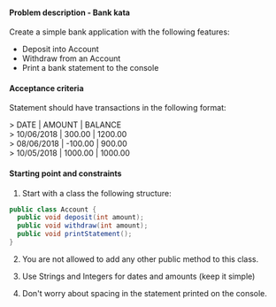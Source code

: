 #### Problem description - Bank kata

Create a simple bank application with the following features:

- Deposit into Account
- Withdraw from an Account
- Print a bank statement to the console

#### Acceptance criteria

Statement should have transactions in the following format:

\> DATE | AMOUNT | BALANCE  
\> 10/06/2018 | 300.00 | 1200.00  
\> 08/06/2018 | -100.00 | 900.00  
\> 10/05/2018 | 1000.00 | 1000.00  

#### Starting point and constraints

1. Start with a class the following structure:

```java
public class Account {
  public void deposit(int amount);
  public void withdraw(int amount);
  public void printStatement();
}
```

2. You are not allowed to add any other public method to this class.

3. Use Strings and Integers for dates and amounts (keep it simple)

4. Don't worry about spacing in the statement printed on the console.

 
